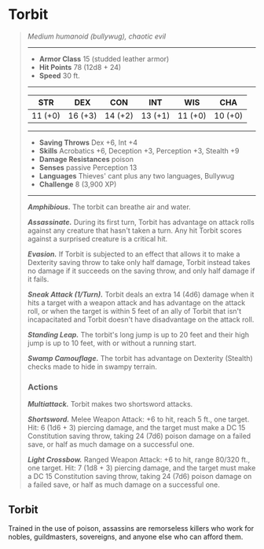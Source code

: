 # Torbit
>*Medium humanoid (bullywug), chaotic evil*
>___
>- **Armor Class** 15 (studded leather armor)
>- **Hit Points** 78 (12d8 + 24)
>- **Speed** 30 ft.
>___
>|STR|DEX|CON|INT|WIS|CHA|
>|:---:|:---:|:---:|:---:|:---:|:---:|
>|11 (+0)|16 (+3)|14 (+2)|13 (+1)|11 (+0)|10 (+0)|
>___
>- **Saving Throws** Dex +6, Int +4
>- **Skills** Acrobatics +6, Deception +3, Perception +3, Stealth +9
>- **Damage Resistances** poison
>- **Senses** passive Perception 13
>- **Languages** Thieves' cant plus any two languages, Bullywug
>- **Challenge** 8 (3,900 XP)
>___
>***Amphibious.*** The torbit can breathe air and water.  
>
>***Assassinate.*** During its first turn, Torbit has advantage on attack rolls against any creature that hasn't taken a turn. Any hit Torbit scores against a surprised creature is a critical hit.  
>
>***Evasion.*** If Torbit is subjected to an effect that allows it to make a Dexterity saving throw to take only half damage, Torbit instead takes no damage if it succeeds on the saving throw, and only half damage if it fails.  
>
>***Sneak Attack (1/Turn).*** Torbit deals an extra 14 (4d6) damage when it hits a target with a weapon attack and has advantage on the attack roll, or when the target is within 5 feet of an ally of Torbit that isn't incapacitated and Torbit doesn't have disadvantage on the attack roll.  
>
>***Standing Leap.*** The torbit's long jump is up to 20 feet and their high jump is up to 10 feet, with or without a running start.  
>
>***Swamp Camouflage.*** The torbit has advantage on Dexterity (Stealth) checks made to hide in swampy terrain.  
>
>### Actions
>***Multiattack.*** Torbit makes two shortsword attacks.  
>
>***Shortsword.*** Melee Weapon Attack: +6 to hit, reach 5 ft., one target. Hit: 6 (1d6 + 3) piercing damage, and the target must make a DC 15 Constitution saving throw, taking 24 (7d6) poison damage on a failed save, or half as much damage on a successful one.  
>
>***Light Crossbow.*** Ranged Weapon Attack: +6 to hit, range 80/320 ft., one target. Hit: 7 (1d8 + 3) piercing damage, and the target must make a DC 15 Constitution saving throw, taking 24 (7d6) poison damage on a failed save, or half as much damage on a successful one.
## Torbit
Trained in the use of poison, assassins are remorseless killers who work for nobles, guildmasters, sovereigns, and anyone else who can afford them.